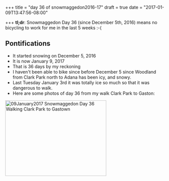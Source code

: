 +++
title = "day 36 of snowmaggedon2016-17"
draft = true
date = "2017-01-09T13:47:56-08:00"

+++
**tl;dr**: Snowmaggedon Day 36 (since December 5th, 2016) means no bicycling to work for me in the last 5 weeks :-(
<!--more-->
## Pontifications

* It started snowing on December 5, 2016
* It is now January 9, 2017
* That is 36 days by my reckoning
* I haven't been able to bike since before December 5 since Woodland from Clark Park north to Adana has been icy, and snowy.
* Last Tuesday January 3rd it was totally ice so much so that it was dangerous to walk.
* Here are some photos of day 36 from my walk Clark Park to Gaston: <br />

<a data-flickr-embed="true"  href="https://www.flickr.com/photos/roland/albums/72157678960134565" title="09January2017 Snowmaggedon Day 36 Walking Clark Park to Gastown"><img src="https://c1.staticflickr.com/1/748/32176061496_cde47d1dea_n.jpg" width="320" height="240" alt="09January2017 Snowmaggedon Day 36 Walking Clark Park to Gastown"></a><script async src="//embedr.flickr.com/assets/client-code.js" charset="utf-8"></script>